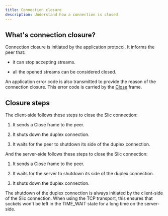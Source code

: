 ```yaml
---
title: Connection closure
description: Understand how a connection is closed
---
```


## What's connection closure?

Connection closure is initiated by the application protocol. It informs the peer that:

- it can stop accepting streams.

- all the opened streams can be considered closed.

An application error code is also transmitted to provide the reason of the connection closure. This error code is carried by the [Close](LINK) frame.

## Closure steps

The client-side follows these steps to close the Slic connection:

1. It sends a Close frame to the peer.

2. It shuts down the duplex connection.

3. It waits for the peer to shutdown its side of the duplex connection.

And the server-side follows these steps to close the Slic connection:

1. It sends a Close frame to the peer.

2. It waits for the server to shutdown its side of the duplex connection.

3. It shuts down the duplex connection.

The shutdown of the duplex connection is always initiated by the client-side of the Slic connection. When using the TCP
transport, this ensures that sockets won't be left in the TIME_WAIT state for a long time on the server-side.
